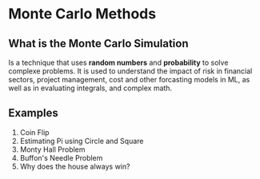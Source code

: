 
# Monte Carlo Methods

## What is the Monte Carlo Simulation

Is a technique that uses **random numbers** and **probability** to solve complexe problems. It is used to understand the impact of risk in financial sectors, project management, cost and other forcasting models in ML, as well as in evaluating integrals, and complex math. 

## Examples

1. Coin Flip
2. Estimating Pi using Circle and Square
3. Monty Hall Problem
4. Buffon's Needle Problem
5. Why does the house always win?

